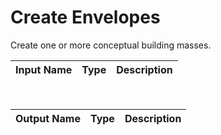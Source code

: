 

# Create Envelopes

Create one or more conceptual building masses.

|Input Name|Type|Description|
|---|---|---|


<br>

|Output Name|Type|Description|
|---|---|---|

